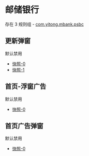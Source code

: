 # 邮储银行

存在 3 规则组 - [com.yitong.mbank.psbc](/src/apps/com.yitong.mbank.psbc.ts)

## 更新弹窗

默认禁用

- [快照-0](https://i.gkd.li/import/12685350)
- [快照-1](https://i.gkd.li/import/13695462)

## 首页-浮窗广告

默认禁用

- [快照-0](https://i.gkd.li/import/13797314)

## 首页广告弹窗

默认禁用

- [快照-0](https://i.gkd.li/import/12755516)

